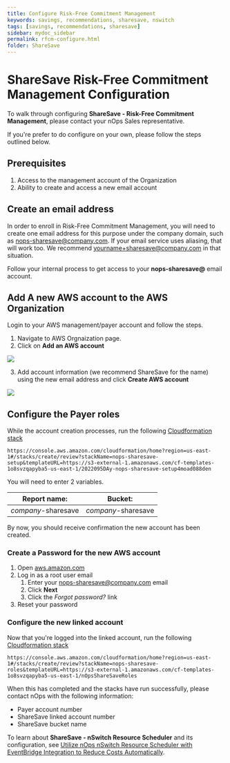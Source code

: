 ```yaml
---
title: Configure Risk-Free Commitment Management
keywords: savings, recommendations, sharesave, nswitch
tags: [savings, recommendations, sharesave]
sidebar: mydoc_sidebar
permalink: rfcm-configure.html
folder: ShareSave
---
```


# ShareSave Risk-Free Commitment Management Configuration #


To walk through configuring **ShareSave - Risk-Free Commitment Management**, please contact your nOps Sales representative.

If you're prefer to do configure on your own, please follow the steps outlined below.

## Prerequisites ##

1. Access to the management account of the Organization
1. Ability to create and access a new email account


## Create an email address ##

In order to enroll in Risk-Free Commitment Management, you will need to create one email address for this purpose under the company domain, such as nops-sharesave@company.com.  If your email service uses aliasing, that will work too.  We recommend yourname+sharesave@company.com in that situation.

Follow your internal process to get access to your **nops-sharesave@** email account.

## Add A new AWS account to the AWS Organization ##

Login to your AWS management/payer account and follow the steps.

1. Navigate to AWS Orgnaization page.
2. Click on **Add an AWS account**

![](https://lh7-us.googleusercontent.com/TiMSUjBRAHGYowheZ0HyR_hpucdPL8pPQCN6R3zjKIFnws3CUrzQn0YuuBfA48VcFaJ5B3ts3VJxL6n7cb8_7PJlsjqD_i9X7rvMpxnrpSdCqRJ6YRfZt8hNtItLs3BV1GAtkd6ckLAHSTDd1XSCA38)

3. Add account information (we recommend ShareSave for the name) using the new email address and click **Create AWS account**

![](https://lh7-us.googleusercontent.com/YEUNG3gXDprDLEYQQiDp_T7jBKTIbpApqE8QAE1TuM5XPpS4DdgPHm6xbilOOFEk8G6ruP34roFXl2neHQYVMwMThMP3AttDQX8pW6V8Eyi-Ms0OYUCVTuybOPvhqeQVR5TcwtlazPiwo6j3aagZpjw)

## Configure the Payer roles ##
While the account creation processes, run the following [Cloudformation stack](https://console.aws.amazon.com/cloudformation/home?region=us-east-1#/stacks/create/review?stackName=nops-sharesave-setup&templateURL=https://s3-external-1.amazonaws.com/cf-templates-1o8svzqapyba5-us-east-1/2022095DAy-nops-sharesave-setup4moad088den)

```
https://console.aws.amazon.com/cloudformation/home?region=us-east-1#/stacks/create/review?stackName=nops-sharesave-setup&templateURL=https://s3-external-1.amazonaws.com/cf-templates-1o8svzqapyba5-us-east-1/2022095DAy-nops-sharesave-setup4moad088den
```

You will need to enter 2 variables.


| **Report name**: |  **Bucket**: |
| --- | --- |
| _company_-sharesave | _company_-sharesave |



By now, you should receive confirmation the new account has been created.


### Create a Password for the new AWS account ###

1. Open [aws.amazon.com](https://aws.amazon.com)
1. Log in as a root user email
    1. Enter your nops-sharesave@company.com email
    1. Click **Next**
    1. Click the _Forgot password?_ link
1. Reset your password


### Configure the new linked account ###

Now that you're logged into the linked account, run the following [Cloudformation stack](https://console.aws.amazon.com/cloudformation/home?region=us-east-1#/stacks/create/review?stackName=nops-sharesave-roles&templateURL=https://s3-external-1.amazonaws.com/cf-templates-1o8svzqapyba5-us-east-1/nOpsShareSaveRoles)

```
https://console.aws.amazon.com/cloudformation/home?region=us-east-1#/stacks/create/review?stackName=nops-sharesave-roles&templateURL=https://s3-external-1.amazonaws.com/cf-templates-1o8svzqapyba5-us-east-1/nOpsShareSaveRoles
```

When this has completed and the stacks have run successfully, please contact nOps with the following information:

- Payer account number
- ShareSave linked account number
- ShareSave bucket name


To learn about **ShareSave - nSwitch Resource Scheduler** and its configuration, see [Utilize nOps nSwitch Resource Scheduler with EventBridge Integration to Reduce Costs Automatically](solutions-using-eventbridge-with-nswitch-to-reduce-costs.html).

